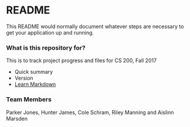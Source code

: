 # README #

This README would normally document whatever steps are necessary to get your application up and running.

### What is this repository for? ###

This is to track project progress and files for CS 200, Fall 2017
* Quick summary
* Version
* [Learn Markdown](https://bitbucket.org/tutorials/markdowndemo)


### Team Members ###

Parker Jones, Hunter James, Cole Schram, Riley Manning and Aislinn Marsden